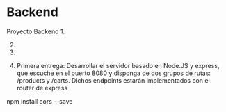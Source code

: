 # Backend
Proyecto Backend 
1. 

2. 


3.



4. Primera entrega: Desarrollar el servidor basado en Node.JS y express, que escuche en el puerto 8080 y disponga de dos grupos de rutas: /products y
/carts. Dichos endpoints estarán implementados con el router de express

npm install cors --save


